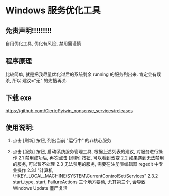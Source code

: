 # Windows 服务优化工具

## 免责声明!!!!!!!!!

自用优化工具, 优化有风险, 禁用需谨慎

## 程序原理

比较简单, 就是把我尽量优化过后的系统剩余 running 的服务列出来. 肯定会有误杀, 所以 建议="无" 的先搜再关.

## 下载 exe

https://github.com/ClericPy/win_nonsense_services/releases

## 使用说明:

1. 点击 [刷新] 按钮, 列出当前 "运行中" 的非核心服务

2. 点击 [服务] 按钮, 启动系统服务管理工具, 根据上述列表的建议, 对服务进行操作
    2.1 禁用成功后, 再次点击 [刷新] 按钮, 可以看到改变
    2.2 如果遇到无法禁用的服务, 可以暂不处理
    2.3 无法禁用的服务, 需要在注册表编辑器 regedit 中专业操作
        2.3.1 "计算机\HKEY_LOCAL_MACHINE\SYSTEM\CurrentControlSet\Services"
        2.3.2 start_type, start, FailureActions 三个地方要动, 尤其第三个, 会导致 Windows Update 僵尸复活

